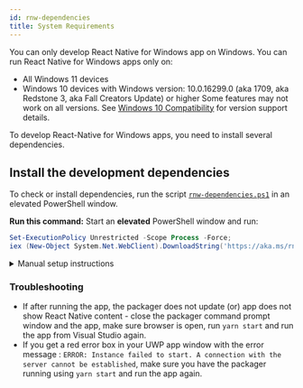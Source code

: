 ```yaml
---
id: rnw-dependencies
title: System Requirements
---
```


You can only develop React Native for Windows app on Windows. You can run React Native for Windows apps only on:

- All Windows 11 devices
- Windows 10 devices with Windows version: 10.0.16299.0 (aka 1709, aka Redstone 3, aka Fall Creators Update) or higher
  Some features may not work on all versions. See [Windows 10 Compatibility](win10-compat.md) for version support details.

To develop React-Native for Windows apps, you need to install several dependencies.

## Install the development dependencies
To check or install dependencies, run the script [`rnw-dependencies.ps1`](https://aka.ms/rnw-vs2022-deps.ps1) in an elevated PowerShell window.

**Run this command:**
Start an **elevated** PowerShell window and run:

```powershell
Set-ExecutionPolicy Unrestricted -Scope Process -Force;
iex (New-Object System.Net.WebClient).DownloadString('https://aka.ms/rnw-vs2022-deps.ps1');

```

<details>
<summary>Manual setup instructions</summary>

> The recommended way is to use the script above as the information in this manual section is likely to get out of date

Alternatively, you can setup your environment manually:
- Ensure [Developer Mode](https://learn.microsoft.com/en-us/windows/apps/get-started/enable-your-device-for-development) is turned ON in Windows Settings App.
- It is _highly_ recommended to update the Windows system.
- Install the latest version of [Visual Studio 2022](https://www.visualstudio.com/downloads) **with the following options checked**:
  - **Workloads**
    - `Node.js development`, or one of the following alternatives:
      - Install from **Individual Components**:
        - Development activities
          - Node.js development support
      - Install Node.js separately, see below for some options
    - `.NET Desktop development`
    - `Desktop development with C++`
      - Include `MSVC v143 - VS 2022 C++ x64/x86 build tools (Latest)` (check under 'Optional')
    - `Universal Windows Platform development`
      - Include `C++ (v143) Universal Windows Platform tools` (check under 'Optional')
  - **Individual Components**
    - Include `Windows 10 SDK (10.0.19041.0)` (target OS version from [this table](win10-compat.md#react-native-app-supported-os-versions))
    - Include `MSVC v143 - VS 2022 C++ ARM64 build tools (Latest)` (to target ARM64 devices)
- [Enable Long Paths in Windows 10, Version 1607, and Later](https://learn.microsoft.com/en-us/windows/win32/fileio/maximum-file-path-limitation?tabs=registry#enable-long-paths-in-windows-10-version-1607-and-later).
- Install the latest version of the [.NET 6.0 SDK](https://dotnet.microsoft.com/en-us/download/dotnet/6.0).

Options to install [Node.js](https://nodejs.org) separately:
  - Using [Chocolatey](https://chocolatey.org/) (_React Native recommended_). To use chocolatey, from an elevated Command Prompt, run:
  ```bat
  choco install nodejs-lts
  ```
  - Using [another package manager](https://nodejs.org/en/download/package-manager/) such as [Scoop](https://scoop.sh/) or [Node Version Switcher (nvs)](https://github.com/jasongin/nvs)
  - Directly from [Node.js](https://nodejs.org/en/download)

Optional steps that are _highly recommended_:

- Install [Yarn](https://yarnpkg.com/en/docs/install) (**required** to contribute to react-native-windows)
- Install `git` using a method such as:
  - Using a package manager such as [Chocolatey](https://chocolatey.org/) or [Scoop](https://scoop.sh/)
  - Install [git for Windows](https://gitforwindows.org/)
  - Install [GitHub Desktop](https://desktop.github.com/)

</details>

### Troubleshooting

- If after running the app, the packager does not update (or) app does not show React Native content - close the packager command prompt window and the app, make sure browser is open, run `yarn start` and run the app from Visual Studio again.
- If you get a red error box in your UWP app window with the error message : `ERROR: Instance failed to start. A connection with the server cannot be established`, make sure you have the packager running using `yarn start` and run the app again.
